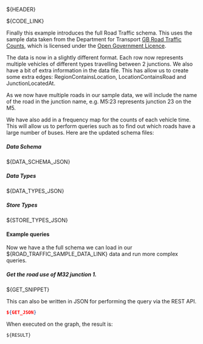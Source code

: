 ${HEADER}

${CODE_LINK}

Finally this example introduces the full Road Traffic schema. This uses the sample data taken from the Department for Transport [GB Road Traffic Counts](http://data.dft.gov.uk/gb-traffic-matrix/Raw_count_data_major_roads.zip), which is licensed under the [Open Government Licence](http://www.nationalarchives.gov.uk/doc/open-government-licence/version/3/).

The data is now in a slightly different format. Each row now represents multiple vehicles of different types travelling between 2 junctions. We also have a bit of extra information in the data file. This has allow us to create some extra edges: RegionContainsLocation, LocationContainsRoad and JunctionLocatedAt.

As we now have multiple roads in our sample data, we will include the name of the road in the junction name, e.g. M5:23 represents junction 23 on the M5.

We have also add in a frequency map for the counts of each vehicle time. This will allow us to perform queries such as to find out which roads have a large number of buses. 
Here are the updated schema files:

##### Data Schema
${DATA_SCHEMA_JSON}


##### Data Types
${DATA_TYPES_JSON}


##### Store Types
${STORE_TYPES_JSON}


#### Example queries
Now we have a the full schema we can load in our ${ROAD_TRAFFIC_SAMPLE_DATA_LINK} data and run more complex queries.

##### Get the road use of M32 junction 1.
${GET_SNIPPET}

This can also be written in JSON for performing the query via the REST API.

```json
${GET_JSON}
```

When executed on the graph, the result is:

```
${RESULT}
```
